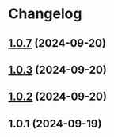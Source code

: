 # Changelog

## [1.0.7](https://github.com/webstudiou/release.app.stickersmanager.ru/compare/v1.0.3...v1.0.7) (2024-09-20)

## [1.0.3](https://github.com/webstudiou/release.app.stickersmanager.ru/compare/v1.0.2...v1.0.3) (2024-09-20)

## [1.0.2](https://github.com/webstudiou/release.app.stickersmanager.ru/compare/v1.0.1...v1.0.2) (2024-09-20)

## 1.0.1 (2024-09-19)
